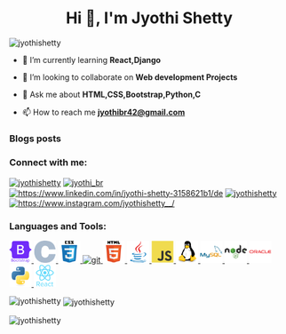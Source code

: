 <h1 align="center">Hi 👋, I'm Jyothi Shetty</h1>
<p align="left"> <img src="https://komarev.com/ghpvc/?username=jyothishetty&label=Profile%20views&color=0e75b6&style=flat" alt="jyothishetty" /> </p>

- 🌱 I’m currently learning **React,Django**

- 👯 I’m looking to collaborate on **Web development Projects**

- 💬 Ask me about **HTML,CSS,Bootstrap,Python,C**

- 📫 How to reach me **jyothibr42@gmail.com**

### Blogs posts
<!-- BLOG-POST-LIST:START -->
<!-- BLOG-POST-LIST:END -->

<h3 align="left">Connect with me:</h3>
<p align="left">
<a href="https://dev.to/jyothishetty" target="blank"><img align="center" src="https://cdn.jsdelivr.net/npm/simple-icons@3.0.1/icons/dev-dot-to.svg" alt="jyothishetty" height="30" width="40" /></a>
<a href="https://twitter.com/jyothi_br" target="blank"><img align="center" src="https://cdn.jsdelivr.net/npm/simple-icons@3.0.1/icons/twitter.svg" alt="jyothi_br" height="30" width="40" /></a>
<a href="https://linkedin.com/in/https://www.linkedin.com/in/jyothi-shetty-3158621b1/de" target="blank"><img align="center" src="https://cdn.jsdelivr.net/npm/simple-icons@3.0.1/icons/linkedin.svg" alt="https://www.linkedin.com/in/jyothi-shetty-3158621b1/de" height="30" width="40" /></a>
<a href="https://fb.com/jyothishetty" target="blank"><img align="center" src="https://cdn.jsdelivr.net/npm/simple-icons@3.0.1/icons/facebook.svg" alt="jyothishetty" height="30" width="40" /></a>
<a href="https://instagram.com/https://www.instagram.com/jyothishetty__/" target="blank"><img align="center" src="https://cdn.jsdelivr.net/npm/simple-icons@3.0.1/icons/instagram.svg" alt="https://www.instagram.com/jyothishetty__/" height="30" width="40" /></a>
</p>

<h3 align="left">Languages and Tools:</h3>
<p align="left"> <a href="https://getbootstrap.com" target="_blank"> <img src="https://raw.githubusercontent.com/devicons/devicon/master/icons/bootstrap/bootstrap-plain-wordmark.svg" alt="bootstrap" width="40" height="40"/> </a> <a href="https://www.cprogramming.com/" target="_blank"> <img src="https://raw.githubusercontent.com/devicons/devicon/master/icons/c/c-original.svg" alt="c" width="40" height="40"/> </a> <a href="https://www.w3schools.com/css/" target="_blank"> <img src="https://raw.githubusercontent.com/devicons/devicon/master/icons/css3/css3-original-wordmark.svg" alt="css3" width="40" height="40"/> </a> <a href="https://git-scm.com/" target="_blank"> <img src="https://www.vectorlogo.zone/logos/git-scm/git-scm-icon.svg" alt="git" width="40" height="40"/> </a> <a href="https://www.w3.org/html/" target="_blank"> <img src="https://raw.githubusercontent.com/devicons/devicon/master/icons/html5/html5-original-wordmark.svg" alt="html5" width="40" height="40"/> </a> <a href="https://www.java.com" target="_blank"> <img src="https://raw.githubusercontent.com/devicons/devicon/master/icons/java/java-original.svg" alt="java" width="40" height="40"/> </a> <a href="https://developer.mozilla.org/en-US/docs/Web/JavaScript" target="_blank"> <img src="https://raw.githubusercontent.com/devicons/devicon/master/icons/javascript/javascript-original.svg" alt="javascript" width="40" height="40"/> </a> <a href="https://www.linux.org/" target="_blank"> <img src="https://raw.githubusercontent.com/devicons/devicon/master/icons/linux/linux-original.svg" alt="linux" width="40" height="40"/> </a> <a href="https://www.mysql.com/" target="_blank"> <img src="https://raw.githubusercontent.com/devicons/devicon/master/icons/mysql/mysql-original-wordmark.svg" alt="mysql" width="40" height="40"/> </a> <a href="https://nodejs.org" target="_blank"> <img src="https://raw.githubusercontent.com/devicons/devicon/master/icons/nodejs/nodejs-original-wordmark.svg" alt="nodejs" width="40" height="40"/> </a> <a href="https://www.oracle.com/" target="_blank"> <img src="https://raw.githubusercontent.com/devicons/devicon/master/icons/oracle/oracle-original.svg" alt="oracle" width="40" height="40"/> </a> <a href="https://www.python.org" target="_blank"> <img src="https://raw.githubusercontent.com/devicons/devicon/master/icons/python/python-original.svg" alt="python" width="40" height="40"/> </a> <a href="https://reactjs.org/" target="_blank"> <img src="https://raw.githubusercontent.com/devicons/devicon/master/icons/react/react-original-wordmark.svg" alt="react" width="40" height="40"/> </a> </p>

<p><img align="left" src="https://github-readme-stats.vercel.app/api/top-langs?username=jyothishetty&show_icons=true&locale=en&layout=compact" alt="jyothishetty" /></p>

<p>&nbsp;<img align="center" src="https://github-readme-stats.vercel.app/api?username=jyothishetty&show_icons=true&locale=en" alt="jyothishetty" /></p>

<p><img align="center" src="https://github-readme-streak-stats.herokuapp.com/?user=jyothishetty&" alt="jyothishetty" /></p>
